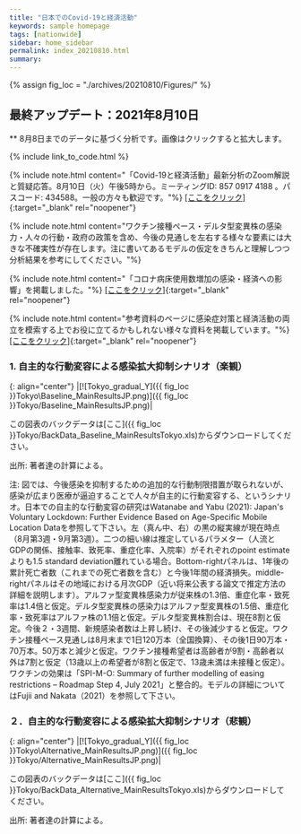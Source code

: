 ```yaml
---
title: "日本でのCovid-19と経済活動"
keywords: sample homepage
tags: [nationwide]
sidebar: home_sidebar
permalink: index_20210810.html
summary:
---
```


{% assign fig_loc = "./archives/20210810/Figures/" %}

## 最終アップデート：2021年8月10日
** 8月8日までのデータに基づく分析です。画像はクリックすると拡大します。

{% include link_to_code.html %}

{% include note.html content="「Covid-19と経済活動」最新分析のZoom解説と質疑応答。8月10日（火）午後5時から。ミーティングID: 857 0917 4188 。パスコード: 434588。一般の方々も歓迎です。"%}
[[ここをクリック]](https://u-tokyo-ac-jp.zoom.us/j/85709174188?pwd=cm5pTjJ0ZU9nelpWUkU3N2tyOGZLZz09){:target="_blank" rel="noopener"}

{% include note.html content="ワクチン接種ペース・デルタ型変異株の感染力・人々の行動・政府の政策を含め、今後の見通しを左右する様々な要素には大きな不確実性が存在します。注に書いてあるモデルの仮定をきちんと理解しつつ分析結果を参考にしてください。"%}

{% include note.html content="「コロナ病床使用数増加の感染・経済への影響」を掲載しました。"%}
[[ここをクリック]](./files/FujiiNakata_ICU_Slides_20210803.pdf){:target="_blank" rel="noopener"}

{% include note.html content="参考資料のページに感染症対策と経済活動の両立を模索する上でお役に立てるかもしれない様々な資料を掲載しています。"%}
[[ここをクリック]](https://covid19outputjapan.github.io/JP/resources.html){:target="_blank" rel="noopener"}







<!-- {% include note.html content="東京・大阪での「気の引き締まりシナリオ」では「蔓延防止措置法」の効果で実効再生産数が、今後6週間それぞれ基本シナリオの約0.9倍・0.8倍となることを仮定しています。"%} -->

<!-- {% include note.html content="「我々のモデル分析を参考にする際に心に留めてほしい3つの事」を掲載しています。"%}
[[ここをクリック]](https://covid19outputjapan.github.io/JP/disclaimer.html){:target="_blank" rel="noopener"} -->


<!-- {% include note.html content="「変異株シナリオ」、「変異株分析の政策含意」を参考資料に掲載しています。"%}
[[ここをクリック]](./files/FujiiNakata_Slides_20210330_variants.pdf){:target="_blank" rel="noopener"}
[[ここをクリック]](./files/FujiiNakata_Slides_20210404_variants.pdf){:target="_blank" rel="noopener"} -->

<!-- {% include note.html content="今週からは、経済活動の回復先を「昨年の秋頃のレベル」ではなく「昨年の秋頃を少し上回るレベル」に変更しました。具体的には、回復先を「昨年の9-11月の平均GDP」から「昨年の10-11月の平均GDPより（Reference levelからの乖離のスペースで計算すると）2割、もしくは3割高いレベル」に変更しました。この変更は、V-RESAS等のデータによると、今年1月の経済活動の落ち込みは先週までに我々が想定していたよりも小幅であった考えられることを考慮し、1月-3月の都道府県別GDPの計算方法を変更したことを反映しています。"%} -->



<!-- {% include note.html content="時間的制約により、今週から愛知・福岡の分析はストップします。リクエストがあれば再開を検討します。"%} -->

<!-- {% include note.html content="都道府県別月次GDPの計算方法を変更しました。今までは第三次産業活動指数、鉱工業生産指数、Google Mobility Indexに頼っていましたが、今週からは地域別支出総合指数・V-RESASデータも利用しています。計算方法の詳細は、後日時間に余裕が出来た際に論文として発表する予定です。"%} -->







<!-- #### (i) 基本シナリオ

{: align="center"}
|[![Tokyo_gradual_Y]({{ fig_loc }}Tokyo/GradualRecovery1_jp.png)]({{ fig_loc }}Tokyo/GradualRecovery1_jp.png)|

この図表のバックデータは[ここ]({{ fig_loc }}Tokyo/BackData_GradualRecoveryTokyo_1.xls)からダウンロードしてください。

出所: 著者達の計算による。<br>
{% include footnote_20210330_1.html %} -->

<!-- - この図をどのように理解すべきなのかは、このページ[[ここをクリック]](./tokyo_20210209.html#1-東京での緊急事態宣言解除後の経済促進ペース分析){:target="_blank" rel="noopener"}の解説を参考にして下さい。 -->

<!-- #### (ii) 気の引き締まりシナリオ

{: align="center"}
|[![Tokyo_gradual_Y]({{ fig_loc }}Tokyo/GradualRecovery3_jp.png)]({{ fig_loc }}Tokyo/GradualRecovery3_jp.png)|

この図表のバックデータは[ここ]({{ fig_loc }}Tokyo/BackData_GradualRecoveryTokyo_3.xls)からダウンロードしてください。

出所: 著者達の計算による。<br>
{% include footnote_20210413_tokyo2.html %} -->

<!-- #### (iii) 変異株シナリオ (A)

{: align="center"}
|[![Tokyo_gradual_Y]({{ fig_loc }}Tokyo/GradualRecovery41_jp.png)]({{ fig_loc }}Tokyo/GradualRecovery41_jp.png)|

この図表のバックデータは[ここ]({{ fig_loc }}Tokyo/BackData_GradualRecoveryTokyo_41.xls)からダウンロードしてください。

出所: 著者達の計算による。<br>
{% include footnote_20210330_34.html %}
このシナリオでの今週の変異株割合初期値は0.43%です。 -->

<!-- #### (i) 変異株シナリオ -->

### 1. 自主的な行動変容による感染拡大抑制シナリオ（楽観）

{: align="center"}
|[![Tokyo_gradual_Y]({{ fig_loc }}Tokyo\Baseline_MainResultsJP.png)]({{ fig_loc }}Tokyo/Baseline_MainResultsJP.png)|

この図表のバックデータは[ここ]({{ fig_loc }}Tokyo/BackData_Baseline_MainResultsTokyo.xls)からダウンロードしてください。

出所: 著者達の計算による。<br>

注: 図では、今後感染を抑制するための追加的な行動制限措置が取られないが、感染が広まり医療が逼迫することで人々が自主的に行動変容する、というシナリオ。日本での自主的な行動変容の研究はWatanabe and Yabu (2021): Japan's Voluntary Lockdown: Further Evidence Based on Age-Specific Mobile Location Dataを参照して下さい。左（真ん中、右）の黒の縦実線が現在時点（8月第3週・9月第3週）。二つの細い線は推定しているパラメター（人流とGDPの関係、接触率、致死率、重症化率、入院率）がそれぞれのpoint estimateよりも1.5 standard deviation離れている場合。Bottom-rightパネルは、1年後の累計死亡者数（これまでの死亡者数を含む）と今後1年間の経済損失。middle-rightパネルはその地域における月次GDP（近い将来公表する論文で推定方法の詳細を説明します）。アルファ型変異株感染力が従来株の1.3倍、重症化率・致死率は1.4倍と仮定。デルタ型変異株の感染力はアルファ型変異株の1.5倍、重症化率・致死率はアルファ株の1.1倍と仮定。デルタ型変異株割合は、現在8割と仮定。今後２・3週間、新規感染者数は上昇し続け、その後減少すると仮定。ワクチン接種ペース見通しは8月末まで1日120万本（全国換算）、その後1日90万本・70万本。50万本と減少と仮定。ワクチン接種希望者は高齢者が9割・高齢者以外は7割と仮定（13歳以上の希望者が8割と仮定で、13歳未満は未接種と仮定）。ワクチンの効果は「SPI-M-O: Summary of further modelling of easing restrictions – Roadmap Step 4, July 2021」と整合的。モデルの詳細についてはFujii and Nakata（2021）を参照して下さい。

### ２．自主的な行動変容による感染拡大抑制シナリオ（悲観）

{: align="center"}
|[![Tokyo_gradual_Y]({{ fig_loc }}Tokyo\Alternative_MainResultsJP.png)]({{ fig_loc }}Tokyo/Alternative_MainResultsJP.png)|

この図表のバックデータは[ここ]({{ fig_loc }}Tokyo/BackData_Alternative_MainResultsTokyo.xls)からダウンロードしてください。

出所: 著者達の計算による。<br>

